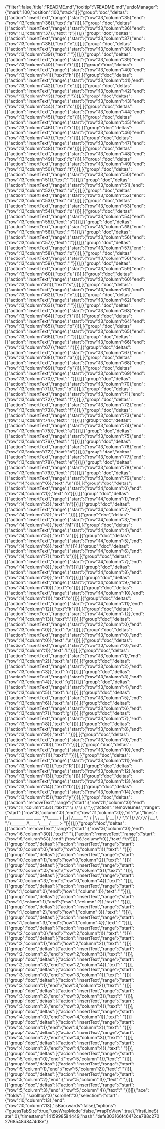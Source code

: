 {"filter":false,"title":"README.md","tooltip":"/README.md","undoManager":{"mark":100,"position":100,"stack":[[{"group":"doc","deltas":[{"action":"insertText","range":{"start":{"row":13,"column":35},"end":{"row":13,"column":36}},"text":"a"}]}],[{"group":"doc","deltas":[{"action":"insertText","range":{"start":{"row":13,"column":36},"end":{"row":13,"column":37}},"text":"t"}]}],[{"group":"doc","deltas":[{"action":"insertText","range":{"start":{"row":13,"column":37},"end":{"row":13,"column":38}},"text":"e"}]}],[{"group":"doc","deltas":[{"action":"insertText","range":{"start":{"row":13,"column":38},"end":{"row":13,"column":39}},"text":" "}]}],[{"group":"doc","deltas":[{"action":"insertText","range":{"start":{"row":13,"column":39},"end":{"row":13,"column":40}},"text":"t"}]}],[{"group":"doc","deltas":[{"action":"insertText","range":{"start":{"row":13,"column":40},"end":{"row":13,"column":41}},"text":"h"}]}],[{"group":"doc","deltas":[{"action":"insertText","range":{"start":{"row":13,"column":41},"end":{"row":13,"column":42}},"text":"e"}]}],[{"group":"doc","deltas":[{"action":"insertText","range":{"start":{"row":13,"column":42},"end":{"row":13,"column":43}},"text":" "}]}],[{"group":"doc","deltas":[{"action":"insertText","range":{"start":{"row":13,"column":43},"end":{"row":13,"column":44}},"text":"c"}]}],[{"group":"doc","deltas":[{"action":"insertText","range":{"start":{"row":13,"column":44},"end":{"row":13,"column":45}},"text":"o"}]}],[{"group":"doc","deltas":[{"action":"insertText","range":{"start":{"row":13,"column":45},"end":{"row":13,"column":46}},"text":"r"}]}],[{"group":"doc","deltas":[{"action":"insertText","range":{"start":{"row":13,"column":46},"end":{"row":13,"column":47}},"text":"r"}]}],[{"group":"doc","deltas":[{"action":"insertText","range":{"start":{"row":13,"column":47},"end":{"row":13,"column":48}},"text":"e"}]}],[{"group":"doc","deltas":[{"action":"insertText","range":{"start":{"row":13,"column":48},"end":{"row":13,"column":49}},"text":"c"}]}],[{"group":"doc","deltas":[{"action":"insertText","range":{"start":{"row":13,"column":49},"end":{"row":13,"column":50}},"text":"t"}]}],[{"group":"doc","deltas":[{"action":"insertText","range":{"start":{"row":13,"column":50},"end":{"row":13,"column":51}},"text":" "}]}],[{"group":"doc","deltas":[{"action":"insertText","range":{"start":{"row":13,"column":51},"end":{"row":13,"column":52}},"text":"o"}]}],[{"group":"doc","deltas":[{"action":"insertText","range":{"start":{"row":13,"column":52},"end":{"row":13,"column":53}},"text":"d"}]}],[{"group":"doc","deltas":[{"action":"insertText","range":{"start":{"row":13,"column":53},"end":{"row":13,"column":54}},"text":"d"}]}],[{"group":"doc","deltas":[{"action":"insertText","range":{"start":{"row":13,"column":54},"end":{"row":13,"column":55}},"text":"s"}]}],[{"group":"doc","deltas":[{"action":"insertText","range":{"start":{"row":13,"column":55},"end":{"row":13,"column":56}},"text":" "}]}],[{"group":"doc","deltas":[{"action":"insertText","range":{"start":{"row":13,"column":56},"end":{"row":13,"column":57}},"text":"t"}]}],[{"group":"doc","deltas":[{"action":"insertText","range":{"start":{"row":13,"column":57},"end":{"row":13,"column":58}},"text":"o"}]}],[{"group":"doc","deltas":[{"action":"insertText","range":{"start":{"row":13,"column":58},"end":{"row":13,"column":59}},"text":" "}]}],[{"group":"doc","deltas":[{"action":"insertText","range":{"start":{"row":13,"column":59},"end":{"row":13,"column":60}},"text":"u"}]}],[{"group":"doc","deltas":[{"action":"insertText","range":{"start":{"row":13,"column":60},"end":{"row":13,"column":61}},"text":"s"}]}],[{"group":"doc","deltas":[{"action":"insertText","range":{"start":{"row":13,"column":61},"end":{"row":13,"column":62}},"text":"e"}]}],[{"group":"doc","deltas":[{"action":"insertText","range":{"start":{"row":13,"column":62},"end":{"row":13,"column":63}},"text":" "}]}],[{"group":"doc","deltas":[{"action":"insertText","range":{"start":{"row":13,"column":63},"end":{"row":13,"column":64}},"text":"t"}]}],[{"group":"doc","deltas":[{"action":"insertText","range":{"start":{"row":13,"column":64},"end":{"row":13,"column":65}},"text":"o"}]}],[{"group":"doc","deltas":[{"action":"insertText","range":{"start":{"row":13,"column":65},"end":{"row":13,"column":66}},"text":" "}]}],[{"group":"doc","deltas":[{"action":"insertText","range":{"start":{"row":13,"column":66},"end":{"row":13,"column":67}},"text":"l"}]}],[{"group":"doc","deltas":[{"action":"insertText","range":{"start":{"row":13,"column":67},"end":{"row":13,"column":68}},"text":"a"}]}],[{"group":"doc","deltas":[{"action":"insertText","range":{"start":{"row":13,"column":68},"end":{"row":13,"column":69}},"text":"y"}]}],[{"group":"doc","deltas":[{"action":"insertText","range":{"start":{"row":13,"column":69},"end":{"row":13,"column":70}},"text":" "}]}],[{"group":"doc","deltas":[{"action":"insertText","range":{"start":{"row":13,"column":70},"end":{"row":13,"column":71}},"text":"o"}]}],[{"group":"doc","deltas":[{"action":"insertText","range":{"start":{"row":13,"column":71},"end":{"row":13,"column":72}},"text":"f"}]}],[{"group":"doc","deltas":[{"action":"insertText","range":{"start":{"row":13,"column":72},"end":{"row":13,"column":73}},"text":"f"}]}],[{"group":"doc","deltas":[{"action":"insertText","range":{"start":{"row":13,"column":73},"end":{"row":13,"column":74}},"text":" "}]}],[{"group":"doc","deltas":[{"action":"insertText","range":{"start":{"row":13,"column":74},"end":{"row":13,"column":75}},"text":"a"}]}],[{"group":"doc","deltas":[{"action":"insertText","range":{"start":{"row":13,"column":75},"end":{"row":13,"column":76}},"text":" "}]}],[{"group":"doc","deltas":[{"action":"insertText","range":{"start":{"row":13,"column":76},"end":{"row":13,"column":77}},"text":"b"}]}],[{"group":"doc","deltas":[{"action":"insertText","range":{"start":{"row":13,"column":77},"end":{"row":13,"column":78}},"text":"e"}]}],[{"group":"doc","deltas":[{"action":"insertText","range":{"start":{"row":13,"column":78},"end":{"row":13,"column":79}},"text":"t"}]}],[{"group":"doc","deltas":[{"action":"insertText","range":{"start":{"row":13,"column":79},"end":{"row":14,"column":0}},"text":"\n"}]}],[{"group":"doc","deltas":[{"action":"insertText","range":{"start":{"row":14,"column":0},"end":{"row":14,"column":1}},"text":"o"}]}],[{"group":"doc","deltas":[{"action":"insertText","range":{"start":{"row":14,"column":1},"end":{"row":14,"column":2}},"text":"n"}]}],[{"group":"doc","deltas":[{"action":"insertText","range":{"start":{"row":14,"column":2},"end":{"row":14,"column":3}},"text":" "}]}],[{"group":"doc","deltas":[{"action":"insertText","range":{"start":{"row":14,"column":3},"end":{"row":14,"column":4}},"text":"M"}]}],[{"group":"doc","deltas":[{"action":"insertText","range":{"start":{"row":14,"column":4},"end":{"row":14,"column":5}},"text":"a"}]}],[{"group":"doc","deltas":[{"action":"insertText","range":{"start":{"row":14,"column":5},"end":{"row":14,"column":6}},"text":"t"}]}],[{"group":"doc","deltas":[{"action":"insertText","range":{"start":{"row":14,"column":6},"end":{"row":14,"column":7}},"text":"c"}]}],[{"group":"doc","deltas":[{"action":"insertText","range":{"start":{"row":14,"column":7},"end":{"row":14,"column":8}},"text":"h"}]}],[{"group":"doc","deltas":[{"action":"insertText","range":{"start":{"row":14,"column":8},"end":{"row":14,"column":9}},"text":"b"}]}],[{"group":"doc","deltas":[{"action":"insertText","range":{"start":{"row":14,"column":9},"end":{"row":14,"column":10}},"text":"o"}]}],[{"group":"doc","deltas":[{"action":"insertText","range":{"start":{"row":14,"column":10},"end":{"row":14,"column":11}},"text":"o"}]}],[{"group":"doc","deltas":[{"action":"insertText","range":{"start":{"row":14,"column":11},"end":{"row":14,"column":12}},"text":"k"}]}],[{"group":"doc","deltas":[{"action":"insertText","range":{"start":{"row":14,"column":12},"end":{"row":14,"column":13}},"text":"."}]}],[{"group":"doc","deltas":[{"action":"insertText","range":{"start":{"row":12,"column":0},"end":{"row":13,"column":0}},"text":"\n"}]}],[{"group":"doc","deltas":[{"action":"insertText","range":{"start":{"row":13,"column":0},"end":{"row":14,"column":0}},"text":"\n"}]}],[{"group":"doc","deltas":[{"action":"insertText","range":{"start":{"row":13,"column":0},"end":{"row":13,"column":1}},"text":"L"}]}],[{"group":"doc","deltas":[{"action":"insertText","range":{"start":{"row":13,"column":1},"end":{"row":13,"column":2}},"text":"a"}]}],[{"group":"doc","deltas":[{"action":"insertText","range":{"start":{"row":13,"column":2},"end":{"row":13,"column":3}},"text":"n"}]}],[{"group":"doc","deltas":[{"action":"insertText","range":{"start":{"row":13,"column":3},"end":{"row":13,"column":4}},"text":"g"}]}],[{"group":"doc","deltas":[{"action":"insertText","range":{"start":{"row":13,"column":4},"end":{"row":13,"column":5}},"text":"u"}]}],[{"group":"doc","deltas":[{"action":"insertText","range":{"start":{"row":13,"column":5},"end":{"row":13,"column":6}},"text":"a"}]}],[{"group":"doc","deltas":[{"action":"insertText","range":{"start":{"row":13,"column":6},"end":{"row":13,"column":7}},"text":"g"}]}],[{"group":"doc","deltas":[{"action":"insertText","range":{"start":{"row":13,"column":7},"end":{"row":13,"column":8}},"text":"e"}]}],[{"group":"doc","deltas":[{"action":"insertText","range":{"start":{"row":13,"column":8},"end":{"row":13,"column":9}},"text":" "}]}],[{"group":"doc","deltas":[{"action":"insertText","range":{"start":{"row":13,"column":9},"end":{"row":13,"column":10}},"text":":"}]}],[{"group":"doc","deltas":[{"action":"insertText","range":{"start":{"row":13,"column":10},"end":{"row":13,"column":11}},"text":" "}]}],[{"group":"doc","deltas":[{"action":"insertText","range":{"start":{"row":13,"column":11},"end":{"row":13,"column":12}},"text":"R"}]}],[{"group":"doc","deltas":[{"action":"insertText","range":{"start":{"row":13,"column":12},"end":{"row":13,"column":13}},"text":"u"}]}],[{"group":"doc","deltas":[{"action":"insertText","range":{"start":{"row":13,"column":13},"end":{"row":13,"column":14}},"text":"b"}]}],[{"group":"doc","deltas":[{"action":"insertText","range":{"start":{"row":13,"column":14},"end":{"row":13,"column":15}},"text":"y"}]}],[{"group":"doc","deltas":[{"action":"removeText","range":{"start":{"row":11,"column":0},"end":{"row":11,"column":33}},"text":"        \\/      \\/    \\/    \\/   "},{"action":"removeLines","range":{"start":{"row":6,"column":0},"end":{"row":11,"column":0}},"nl":"\n","lines":["________       .___  .___                                      ","\\_____  \\    __| _/__| _/______                                "," /   |   \\  / __ |/ __ |/  ___/                                ","/    |    \\/ /_/ / /_/ |\\___ \\                                 ","\\_______  /\\____ \\____ /____  >                                "]}]}],[{"group":"doc","deltas":[{"action":"removeText","range":{"start":{"row":6,"column":0},"end":{"row":6,"column":30}},"text":"                              "},{"action":"removeText","range":{"start":{"row":5,"column":63},"end":{"row":6,"column":0}},"text":"\n"}]}],[{"group":"doc","deltas":[{"action":"insertText","range":{"start":{"row":0,"column":0},"end":{"row":0,"column":1}},"text":" "}]}],[{"group":"doc","deltas":[{"action":"insertText","range":{"start":{"row":0,"column":1},"end":{"row":0,"column":2}},"text":" "}]}],[{"group":"doc","deltas":[{"action":"insertText","range":{"start":{"row":0,"column":2},"end":{"row":0,"column":3}},"text":" "}]}],[{"group":"doc","deltas":[{"action":"insertText","range":{"start":{"row":0,"column":3},"end":{"row":0,"column":4}},"text":" "}]}],[{"group":"doc","deltas":[{"action":"insertText","range":{"start":{"row":1,"column":0},"end":{"row":1,"column":1}},"text":" "}]}],[{"group":"doc","deltas":[{"action":"insertText","range":{"start":{"row":1,"column":1},"end":{"row":1,"column":2}},"text":" "}]}],[{"group":"doc","deltas":[{"action":"insertText","range":{"start":{"row":1,"column":2},"end":{"row":1,"column":3}},"text":" "}]}],[{"group":"doc","deltas":[{"action":"insertText","range":{"start":{"row":1,"column":3},"end":{"row":1,"column":4}},"text":" "}]}],[{"group":"doc","deltas":[{"action":"insertText","range":{"start":{"row":2,"column":0},"end":{"row":2,"column":1}},"text":" "}]}],[{"group":"doc","deltas":[{"action":"insertText","range":{"start":{"row":2,"column":1},"end":{"row":2,"column":2}},"text":" "}]}],[{"group":"doc","deltas":[{"action":"insertText","range":{"start":{"row":2,"column":2},"end":{"row":2,"column":3}},"text":" "}]}],[{"group":"doc","deltas":[{"action":"insertText","range":{"start":{"row":2,"column":3},"end":{"row":2,"column":4}},"text":" "}]}],[{"group":"doc","deltas":[{"action":"insertText","range":{"start":{"row":3,"column":0},"end":{"row":3,"column":1}},"text":" "}]}],[{"group":"doc","deltas":[{"action":"insertText","range":{"start":{"row":3,"column":1},"end":{"row":3,"column":2}},"text":" "}]}],[{"group":"doc","deltas":[{"action":"insertText","range":{"start":{"row":3,"column":2},"end":{"row":3,"column":3}},"text":" "}]}],[{"group":"doc","deltas":[{"action":"insertText","range":{"start":{"row":3,"column":3},"end":{"row":3,"column":4}},"text":" "}]}],[{"group":"doc","deltas":[{"action":"insertText","range":{"start":{"row":4,"column":0},"end":{"row":4,"column":1}},"text":" "}]}],[{"group":"doc","deltas":[{"action":"insertText","range":{"start":{"row":4,"column":1},"end":{"row":4,"column":2}},"text":" "}]}],[{"group":"doc","deltas":[{"action":"insertText","range":{"start":{"row":4,"column":2},"end":{"row":4,"column":3}},"text":" "}]}],[{"group":"doc","deltas":[{"action":"insertText","range":{"start":{"row":4,"column":3},"end":{"row":4,"column":4}},"text":" "}]}],[{"group":"doc","deltas":[{"action":"insertText","range":{"start":{"row":5,"column":0},"end":{"row":5,"column":1}},"text":" "}]}],[{"group":"doc","deltas":[{"action":"insertText","range":{"start":{"row":5,"column":1},"end":{"row":5,"column":2}},"text":" "}]}],[{"group":"doc","deltas":[{"action":"insertText","range":{"start":{"row":5,"column":2},"end":{"row":5,"column":3}},"text":" "}]}],[{"group":"doc","deltas":[{"action":"insertText","range":{"start":{"row":5,"column":3},"end":{"row":5,"column":4}},"text":" "}]}]]},"ace":{"folds":[],"scrolltop":0,"scrollleft":0,"selection":{"start":{"row":10,"column":13},"end":{"row":10,"column":13},"isBackwards":false},"options":{"guessTabSize":true,"useWrapMode":false,"wrapToView":true},"firstLineState":0},"timestamp":1415998584449,"hash":"defe303166f46472ce788c2702768548d8474d8e"}